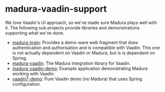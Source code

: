madura-vaadin-support
=====================

We love Vaadin's UI approach, so we've made sure Madura plays well with it. The following sub projects provide libraries and demonstrations supporting what we've done. 

 * [madura-login](./madura-login/READ.me): Provides a demo-ware web fragment that does authentication and authorisation and is compatible with Vaadin. This one is not actually dependent on Vaadin or Madura, but is is dependent on Spring.
 * [madura-vaadin](./madura-vaadin/READ.me): The Madura integration library for Vaadin.
 * [madura-vaadin-demo](./madura-vaadin-demo/READ.me): Example application demonstrating Madura working with Vaadin. 
 * [vaadin7-demo](./vaadin7-demo/READ.me): Pure Vaadin demo (no Madura) that uses Spring configuration.